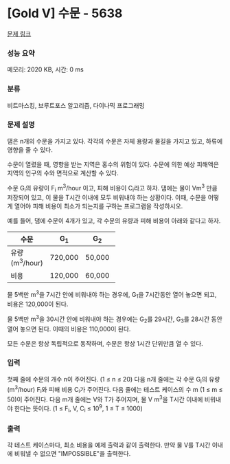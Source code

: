 # [Gold V] 수문 - 5638 

[문제 링크](https://www.acmicpc.net/problem/5638) 

### 성능 요약

메모리: 2020 KB, 시간: 0 ms

### 분류

비트마스킹, 브루트포스 알고리즘, 다이나믹 프로그래밍

### 문제 설명

<p>댐은 n개의 수문을 가지고 있다. 각각의 수문은 자체 용량과 물길을 가지고 있고, 하류에 영향을 줄 수 있다. </p>

<p>수문이 열렸을 때, 영향을 받는 지역은 홍수의 위험이 있다. 수문에 의한 예상 피해액은 지역의 인구의 수와 면적으로 계산할 수 있다.</p>

<p>수문 G<sub>i</sub>의 유량이 F<sub>i</sub> m<sup>3</sup>/hour 이고, 피해 비용이 C<sub>i</sub>라고 하자. 댐에는 물이 Vm<sup>3</sup> 만큼 저장되어 있고, 이 물을 T시간 이내에 모두 비워내야 하는 상황이다. 이때, 수문을 어떻게 열어야 피해 비용이 최소가 되는지를 구하는 프로그램을 작성하시오.</p>

<p>예를 들어, 댐에 수문이 4개가 있고, 각 수문의 유량과 피해 비용이 아래와 같다고 하자.</p>

<table class="table table-bordered" style="width:50%">
	<thead>
		<tr>
			<th style="width:10%">수문</th>
			<th style="width:10%">G<sub>1</sub></th>
			<th style="width:10%">G<sub>2</sub></th>
			<th style="width:10%">G<sub>3</sub></th>
			<th style="width:10%">G<sub>4</sub></th>
		</tr>
	</thead>
	<tbody>
		<tr>
			<td>유량 (m<sup>3</sup>/hour)</td>
			<td>720,000</td>
			<td>50,000</td>
			<td>130,000</td>
			<td>1,200,000</td>
		</tr>
		<tr>
			<td>비용</td>
			<td>120,000</td>
			<td>60,000</td>
			<td>50,000</td>
			<td>150,000</td>
		</tr>
	</tbody>
</table>

<p>물 5백만 m<sup>3</sup>을 7시간 안에 비워내야 하는 경우에, G<sub>1</sub>을 7시간동안 열어 놓으면 되고, 비용은 120,000이 된다. </p>

<p>물 5백만 m<sup>3</sup>을 30시간 안에 비워내야 하는 경우에는 G<sub>2</sub>를 29시간, G<sub>3</sub>를 28시간 동안 열어 놓으면 된다. 이때의 비용은 110,000이 된다.</p>

<p>모든 수문은 항상 독립적으로 동작하며, 수문은 항상 1시간 단위만큼 열 수 있다.</p>

### 입력 

 <p>첫째 줄에 수문의 개수 n이 주어진다. (1 ≤ n ≤ 20) 다음 n개 줄에는 각 수문 G<sub>i</sub>의 유량 (m<sup>3</sup>/hour) F<sub>i</sub>와 피해 비용 C<sub>i</sub>가 주어진다. 다음 줄에는 테스트 케이스의 수 m (1 ≤ m ≤ 50)이 주어진다. 다음 m개 줄에는 V와 T가 주어지며, 물 V m<sup>3</sup>을 T시간 이내에 비워내야 한다는 뜻이다. (1 ≤ F<sub>i</sub>, V, C<sub>i</sub> ≤ 10<sup>9</sup>, 1 ≤ T ≤ 1000)</p>

### 출력 

 <p>각 테스트 케이스마다, 최소 비용을 예제 출력과 같이 출력한다. 만약 물 V를 T시간 이내에 비워낼 수 없으면 "IMPOSSIBLE"을 출력한다.</p>

